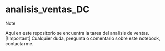 # analisis_ventas_DC
> [!NOTE]
> Aqui en este repositorio se encuentra la tarea del analisis de ventas.
> [!Important]
> Cualquier duda, pregunta o comentario sobre este notebook, contactarme.

